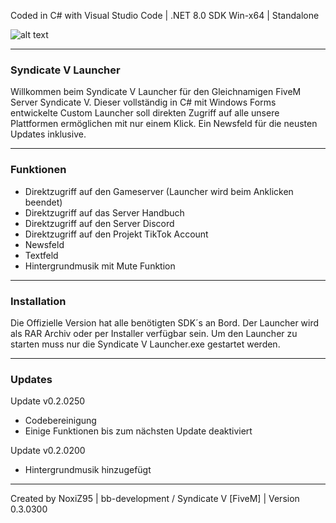 Coded in C# with Visual Studio Code | .NET 8.0 SDK Win-x64 | Standalone

![alt text](https://r2.fivemanage.com/sCsmI163imrqSgUxWLkCz/images/sv_show.png)

---------------------------------------------------------------------------
### Syndicate V Launcher ###
Willkommen beim Syndicate V Launcher für den Gleichnamigen FiveM Server Syndicate V.
Dieser vollständig in C# mit Windows Forms entwickelte Custom Launcher soll direkten 
Zugriff auf alle unsere Plattformen ermöglichen mit nur einem Klick. Ein Newsfeld für
die neusten Updates inklusive.

---------------------------------------------------------------------------
### Funktionen ###
- Direktzugriff auf den Gameserver (Launcher wird beim Anklicken beendet)
- Direktzugriff auf das Server Handbuch
- Direktzugriff auf den Server Discord
- Direktzugriff auf den Projekt TikTok Account
- Newsfeld
- Textfeld
- Hintergrundmusik mit Mute Funktion
  
---------------------------------------------------------------------------
### Installation ###
Die Offizielle Version hat alle benötigten SDK´s an Bord.
Der Launcher wird als RAR Archiv oder per Installer verfügbar sein.
Um den Launcher zu starten muss nur die Syndicate V Launcher.exe gestartet werden.

---------------------------------------------------------------------------
### Updates ###
Update v0.2.0250
- Codebereinigung
- Einige Funktionen bis zum nächsten Update deaktiviert
  
Update v0.2.0200
- Hintergrundmusik hinzugefügt

---------------------------------------------------------------------------
Created by NoxiZ95 | bb-development / Syndicate V [FiveM] | Version 0.3.0300
